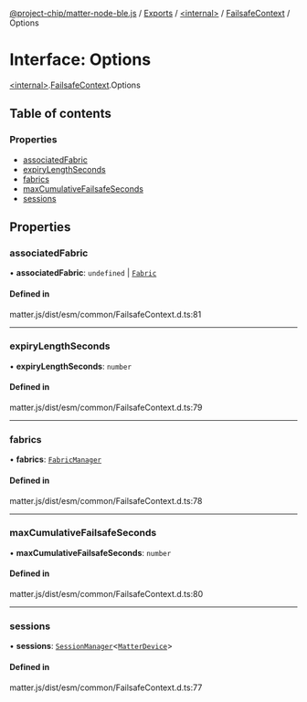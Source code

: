 [@project-chip/matter-node-ble.js](../README.md) / [Exports](../modules.md) / [\<internal\>](../modules/internal_.md) / [FailsafeContext](../modules/internal_.FailsafeContext.md) / Options

# Interface: Options

[\<internal\>](../modules/internal_.md).[FailsafeContext](../modules/internal_.FailsafeContext.md).Options

## Table of contents

### Properties

- [associatedFabric](internal_.FailsafeContext.Options.md#associatedfabric)
- [expiryLengthSeconds](internal_.FailsafeContext.Options.md#expirylengthseconds)
- [fabrics](internal_.FailsafeContext.Options.md#fabrics)
- [maxCumulativeFailsafeSeconds](internal_.FailsafeContext.Options.md#maxcumulativefailsafeseconds)
- [sessions](internal_.FailsafeContext.Options.md#sessions)

## Properties

### associatedFabric

• **associatedFabric**: `undefined` \| [`Fabric`](../classes/internal_.Fabric.md)

#### Defined in

matter.js/dist/esm/common/FailsafeContext.d.ts:81

___

### expiryLengthSeconds

• **expiryLengthSeconds**: `number`

#### Defined in

matter.js/dist/esm/common/FailsafeContext.d.ts:79

___

### fabrics

• **fabrics**: [`FabricManager`](../classes/internal_.FabricManager.md)

#### Defined in

matter.js/dist/esm/common/FailsafeContext.d.ts:78

___

### maxCumulativeFailsafeSeconds

• **maxCumulativeFailsafeSeconds**: `number`

#### Defined in

matter.js/dist/esm/common/FailsafeContext.d.ts:80

___

### sessions

• **sessions**: [`SessionManager`](../classes/internal_.SessionManager.md)\<[`MatterDevice`](../classes/internal_.MatterDevice.md)\>

#### Defined in

matter.js/dist/esm/common/FailsafeContext.d.ts:77
